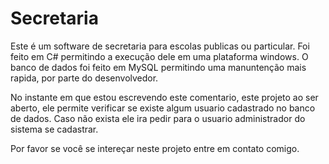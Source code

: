 # Secretaria

Este é um software de secretaria para escolas publicas ou particular. Foi feito em C# permitindo a
execução dele em uma plataforma windows. O banco de dados foi feito em MySQL permitindo uma manuntenção mais rapida, por parte
do desenvolvedor.

No instante em que estou escrevendo este comentario, este projeto ao ser aberto, ele permite verificar se existe algum
usuario cadastrado no banco de dados. Caso não exista ele ira pedir para o usuario administrador do sistema se cadastrar.

Por favor se você se intereçar neste projeto entre em contato comigo.
